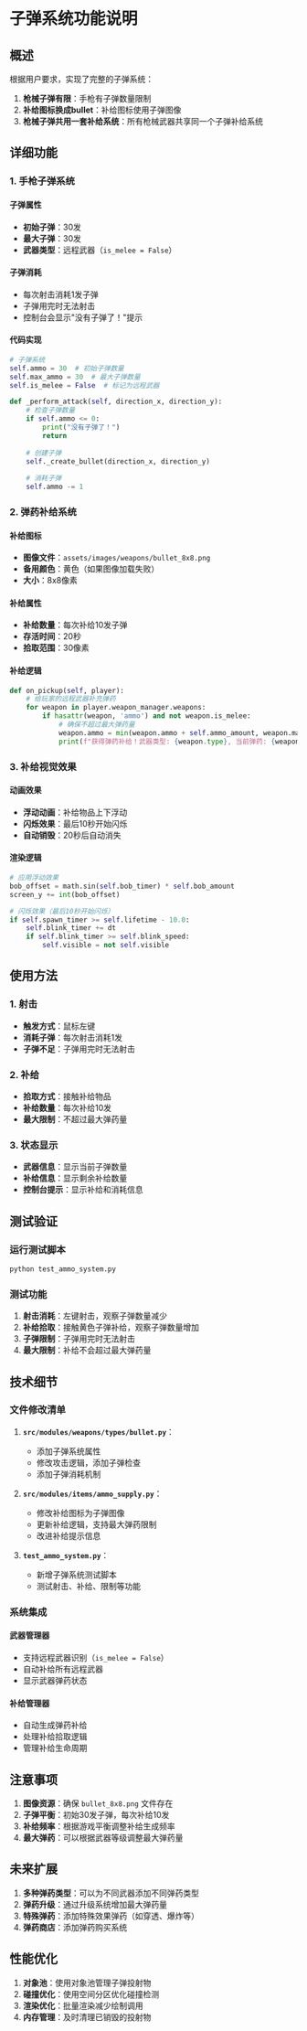 # 子弹系统功能说明

## 概述

根据用户要求，实现了完整的子弹系统：

1. **枪械子弹有限**：手枪有子弹数量限制
2. **补给图标换成bullet**：补给图标使用子弹图像
3. **枪械子弹共用一套补给系统**：所有枪械武器共享同一个子弹补给系统

## 详细功能

### 1. 手枪子弹系统

#### 子弹属性
- **初始子弹**：30发
- **最大子弹**：30发
- **武器类型**：远程武器（`is_melee = False`）

#### 子弹消耗
- 每次射击消耗1发子弹
- 子弹用完时无法射击
- 控制台会显示"没有子弹了！"提示

#### 代码实现
```python
# 子弹系统
self.ammo = 30  # 初始子弹数量
self.max_ammo = 30  # 最大子弹数量
self.is_melee = False  # 标记为远程武器

def _perform_attack(self, direction_x, direction_y):
    # 检查子弹数量
    if self.ammo <= 0:
        print("没有子弹了！")
        return
    
    # 创建子弹
    self._create_bullet(direction_x, direction_y)
    
    # 消耗子弹
    self.ammo -= 1
```

### 2. 弹药补给系统

#### 补给图标
- **图像文件**：`assets/images/weapons/bullet_8x8.png`
- **备用颜色**：黄色（如果图像加载失败）
- **大小**：8x8像素

#### 补给属性
- **补给数量**：每次补给10发子弹
- **存活时间**：20秒
- **拾取范围**：30像素

#### 补给逻辑
```python
def on_pickup(self, player):
    # 给玩家的远程武器补充弹药
    for weapon in player.weapon_manager.weapons:
        if hasattr(weapon, 'ammo') and not weapon.is_melee:
            # 确保不超过最大弹药量
            weapon.ammo = min(weapon.ammo + self.ammo_amount, weapon.max_ammo)
            print(f"获得弹药补给！武器类型: {weapon.type}, 当前弹药: {weapon.ammo}/{weapon.max_ammo}")
```

### 3. 补给视觉效果

#### 动画效果
- **浮动动画**：补给物品上下浮动
- **闪烁效果**：最后10秒开始闪烁
- **自动销毁**：20秒后自动消失

#### 渲染逻辑
```python
# 应用浮动效果
bob_offset = math.sin(self.bob_timer) * self.bob_amount
screen_y += int(bob_offset)

# 闪烁效果（最后10秒开始闪烁）
if self.spawn_timer >= self.lifetime - 10.0:
    self.blink_timer += dt
    if self.blink_timer >= self.blink_speed:
        self.visible = not self.visible
```

## 使用方法

### 1. 射击
- **触发方式**：鼠标左键
- **消耗子弹**：每次射击消耗1发
- **子弹不足**：子弹用完时无法射击

### 2. 补给
- **拾取方式**：接触补给物品
- **补给数量**：每次补给10发
- **最大限制**：不超过最大弹药量

### 3. 状态显示
- **武器信息**：显示当前子弹数量
- **补给信息**：显示剩余补给数量
- **控制台提示**：显示补给和消耗信息

## 测试验证

### 运行测试脚本
```bash
python test_ammo_system.py
```

### 测试功能
1. **射击消耗**：左键射击，观察子弹数量减少
2. **补给拾取**：接触黄色子弹补给，观察子弹数量增加
3. **子弹限制**：子弹用完时无法射击
4. **最大限制**：补给不会超过最大弹药量

## 技术细节

### 文件修改清单

1. **`src/modules/weapons/types/bullet.py`**：
   - 添加子弹系统属性
   - 修改攻击逻辑，添加子弹检查
   - 添加子弹消耗机制

2. **`src/modules/items/ammo_supply.py`**：
   - 修改补给图标为子弹图像
   - 更新补给逻辑，支持最大弹药限制
   - 改进补给提示信息

3. **`test_ammo_system.py`**：
   - 新增子弹系统测试脚本
   - 测试射击、补给、限制等功能

### 系统集成

#### 武器管理器
- 支持远程武器识别（`is_melee = False`）
- 自动补给所有远程武器
- 显示武器弹药状态

#### 补给管理器
- 自动生成弹药补给
- 处理补给拾取逻辑
- 管理补给生命周期

## 注意事项

1. **图像资源**：确保 `bullet_8x8.png` 文件存在
2. **子弹平衡**：初始30发子弹，每次补给10发
3. **补给频率**：根据游戏平衡调整补给生成频率
4. **最大弹药**：可以根据武器等级调整最大弹药量

## 未来扩展

1. **多种弹药类型**：可以为不同武器添加不同弹药类型
2. **弹药升级**：通过升级系统增加最大弹药量
3. **特殊弹药**：添加特殊效果弹药（如穿透、爆炸等）
4. **弹药商店**：添加弹药购买系统

## 性能优化

1. **对象池**：使用对象池管理子弹投射物
2. **碰撞优化**：使用空间分区优化碰撞检测
3. **渲染优化**：批量渲染减少绘制调用
4. **内存管理**：及时清理已销毁的投射物 